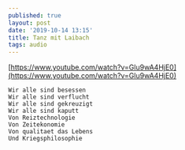 ```yaml
---
published: true
layout: post
date: '2019-10-14 13:15'
title: Tanz mit Laibach
tags: audio 
---
```

[https://www.youtube.com/watch?v=Glu9wA4HjE0](https://www.youtube.com/watch?v=Glu9wA4HjE0)

    Wir alle sind besessen
    Wir alle sind verflucht
    Wir alle sind gekreuzigt
    Wir alle sind kaputt
    Von Reiztechnologie
    Von Zeitekonomie
    Von qualitaet das Lebens
    Und Kriegsphilosophie

